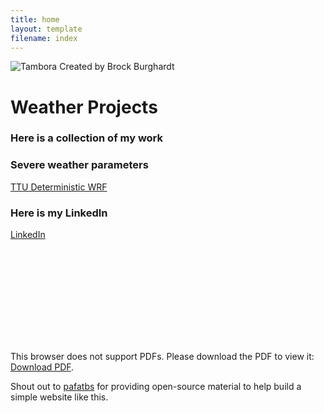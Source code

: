 ```yaml
---
title: home
layout: template
filename: index
---
```

![Tambora](tambora56.jpg)
Created by Brock Burghardt

# Weather Projects

### Here is a collection of my work

### Severe weather parameters
[TTU Deterministic WRF](http://www.atmo.ttu.edu/bancell/real_time_WRF/ttuwrfhome.php?dmn=d02&prm=all_scp&run=0)

### Here is my LinkedIn
[LinkedIn](https://www.linkedin.com/in/brockburghardtphd/)

<object data="https://github.com/retrodryline/retrodryline.github.io/blob/gh-pages-simple/Resume_Brock_Burghard.pdf" type="application/pdf" width="700px" height="700px">
    <embed src="https://github.com/retrodryline/retrodryline.github.io/blob/gh-pages-simple/Resume_Brock_Burghard.pdf">
        <p>This browser does not support PDFs. Please download the PDF to view it: <a href="https://github.com/retrodryline/retrodryline.github.io/blob/gh-pages-simple/Resume_Brock_Burghard.pdf">Download PDF</a>.</p>
    </embed>
</object>

Shout out to
[pafatbs](https://phuston.github.io/patrickandfrantonarethebestninjas/)
for providing open-source material to help build a simple website like this.
